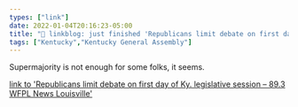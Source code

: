 ```yaml
---
types: ["link"]
date: 2022-01-04T20:16:23-05:00
title: "🔗 linkblog: just finished 'Republicans limit debate on first day of Ky. legislative session – 89.3 WFPL News Louisville'"
tags: ["Kentucky","Kentucky General Assembly"]
---
```

Supermajority is not enough for some folks, it seems.
 
[link to 'Republicans limit debate on first day of Ky. legislative session – 89.3 WFPL News Louisville'](https://wfpl.org/republicans-limit-debate-on-first-day-of-ky-legislative-session/)
